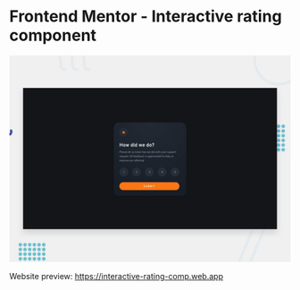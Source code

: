 # Frontend Mentor - Interactive rating component

![Design preview for the Interactive rating component coding challenge](./design/desktop-preview.jpg)

Website preview: https://interactive-rating-comp.web.app
